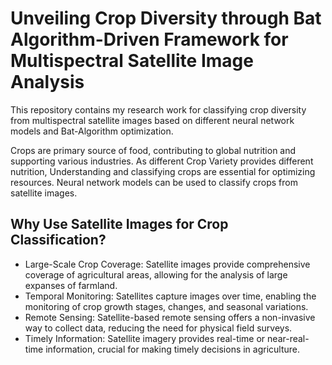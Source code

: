 # Unveiling Crop Diversity through Bat Algorithm-Driven Framework for Multispectral Satellite Image Analysis

This repository contains my research work for classifying crop diversity from multispectral satellite images based on different neural network models and Bat-Algorithm optimization.

Crops are primary source of food, contributing to global nutrition and supporting various industries.
As different Crop Variety provides different nutrition, Understanding and classifying crops are essential for optimizing resources.
Neural network models can be used to classify crops from satellite images. 

## Why Use Satellite Images for Crop Classification?

* Large-Scale Crop Coverage: Satellite images provide comprehensive coverage of agricultural areas, allowing for the analysis of large expanses of farmland.
* Temporal Monitoring: Satellites capture images over time, enabling the monitoring of crop growth stages, changes, and seasonal variations.
* Remote Sensing: Satellite-based remote sensing offers a non-invasive way to collect data, reducing the need for physical field surveys.
* Timely Information: Satellite imagery provides real-time or near-real-time information, crucial for making timely decisions in agriculture.
